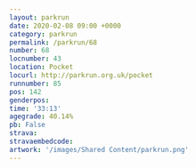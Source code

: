 ```yaml
---
layout: parkrun
date: 2020-02-08 09:00 +0000
category: parkrun
permalink: /parkrun/68
number: 68
locnumber: 43
location: Pocket
locurl: http://parkrun.org.uk/pocket
runnumber: 85
pos: 142
genderpos: 
time: '33:13'
agegrade: 40.14%
pb: False
strava: 
stravaembedcode:
artwork: '/images/Shared Content/parkrun.png'
---
```

